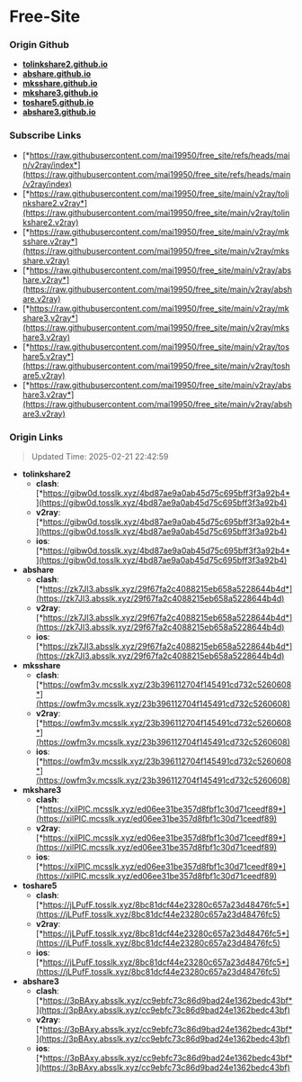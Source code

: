 # Free-Site

### Origin Github

- [**tolinkshare2.github.io**](https://github.com/tolinkshare2/tolinkshare2.github.io)
- [**abshare.github.io**](https://github.com/abshare/abshare.github.io)
- [**mksshare.github.io**](https://github.com/mksshare/mksshare.github.io)
- [**mkshare3.github.io**](https://github.com/mkshare3/mkshare3.github.io)
- [**toshare5.github.io**](https://github.com/toshare5/toshare5.github.io)
- [**abshare3.github.io**](https://github.com/abshare3/abshare3.github.io)

### Subscribe Links

- [*https://raw.githubusercontent.com/mai19950/free_site/refs/heads/main/v2ray/index*](https://raw.githubusercontent.com/mai19950/free_site/refs/heads/main/v2ray/index)
- [*https://raw.githubusercontent.com/mai19950/free_site/main/v2ray/tolinkshare2.v2ray*](https://raw.githubusercontent.com/mai19950/free_site/main/v2ray/tolinkshare2.v2ray)
- [*https://raw.githubusercontent.com/mai19950/free_site/main/v2ray/mksshare.v2ray*](https://raw.githubusercontent.com/mai19950/free_site/main/v2ray/mksshare.v2ray)
- [*https://raw.githubusercontent.com/mai19950/free_site/main/v2ray/abshare.v2ray*](https://raw.githubusercontent.com/mai19950/free_site/main/v2ray/abshare.v2ray)
- [*https://raw.githubusercontent.com/mai19950/free_site/main/v2ray/mkshare3.v2ray*](https://raw.githubusercontent.com/mai19950/free_site/main/v2ray/mkshare3.v2ray)
- [*https://raw.githubusercontent.com/mai19950/free_site/main/v2ray/toshare5.v2ray*](https://raw.githubusercontent.com/mai19950/free_site/main/v2ray/toshare5.v2ray)
- [*https://raw.githubusercontent.com/mai19950/free_site/main/v2ray/abshare3.v2ray*](https://raw.githubusercontent.com/mai19950/free_site/main/v2ray/abshare3.v2ray)

### Origin Links

> Updated Time: 2025-02-21 22:42:59

- **tolinkshare2**
  - **clash**: [*https://gibw0d.tosslk.xyz/4bd87ae9a0ab45d75c695bff3f3a92b4*](https://gibw0d.tosslk.xyz/4bd87ae9a0ab45d75c695bff3f3a92b4)
  - **v2ray**: [*https://gibw0d.tosslk.xyz/4bd87ae9a0ab45d75c695bff3f3a92b4*](https://gibw0d.tosslk.xyz/4bd87ae9a0ab45d75c695bff3f3a92b4)
  - **ios**: [*https://gibw0d.tosslk.xyz/4bd87ae9a0ab45d75c695bff3f3a92b4*](https://gibw0d.tosslk.xyz/4bd87ae9a0ab45d75c695bff3f3a92b4)
- **abshare**
  - **clash**: [*https://zk7JI3.absslk.xyz/29f67fa2c4088215eb658a5228644b4d*](https://zk7JI3.absslk.xyz/29f67fa2c4088215eb658a5228644b4d)
  - **v2ray**: [*https://zk7JI3.absslk.xyz/29f67fa2c4088215eb658a5228644b4d*](https://zk7JI3.absslk.xyz/29f67fa2c4088215eb658a5228644b4d)
  - **ios**: [*https://zk7JI3.absslk.xyz/29f67fa2c4088215eb658a5228644b4d*](https://zk7JI3.absslk.xyz/29f67fa2c4088215eb658a5228644b4d)
- **mksshare**
  - **clash**: [*https://owfm3v.mcsslk.xyz/23b396112704f145491cd732c5260608*](https://owfm3v.mcsslk.xyz/23b396112704f145491cd732c5260608)
  - **v2ray**: [*https://owfm3v.mcsslk.xyz/23b396112704f145491cd732c5260608*](https://owfm3v.mcsslk.xyz/23b396112704f145491cd732c5260608)
  - **ios**: [*https://owfm3v.mcsslk.xyz/23b396112704f145491cd732c5260608*](https://owfm3v.mcsslk.xyz/23b396112704f145491cd732c5260608)
- **mkshare3**
  - **clash**: [*https://xilPIC.mcsslk.xyz/ed06ee31be357d8fbf1c30d71ceedf89*](https://xilPIC.mcsslk.xyz/ed06ee31be357d8fbf1c30d71ceedf89)
  - **v2ray**: [*https://xilPIC.mcsslk.xyz/ed06ee31be357d8fbf1c30d71ceedf89*](https://xilPIC.mcsslk.xyz/ed06ee31be357d8fbf1c30d71ceedf89)
  - **ios**: [*https://xilPIC.mcsslk.xyz/ed06ee31be357d8fbf1c30d71ceedf89*](https://xilPIC.mcsslk.xyz/ed06ee31be357d8fbf1c30d71ceedf89)
- **toshare5**
  - **clash**: [*https://jLPufF.tosslk.xyz/8bc81dcf44e23280c657a23d48476fc5*](https://jLPufF.tosslk.xyz/8bc81dcf44e23280c657a23d48476fc5)
  - **v2ray**: [*https://jLPufF.tosslk.xyz/8bc81dcf44e23280c657a23d48476fc5*](https://jLPufF.tosslk.xyz/8bc81dcf44e23280c657a23d48476fc5)
  - **ios**: [*https://jLPufF.tosslk.xyz/8bc81dcf44e23280c657a23d48476fc5*](https://jLPufF.tosslk.xyz/8bc81dcf44e23280c657a23d48476fc5)
- **abshare3**
  - **clash**: [*https://3pBAxy.absslk.xyz/cc9ebfc73c86d9bad24e1362bedc43bf*](https://3pBAxy.absslk.xyz/cc9ebfc73c86d9bad24e1362bedc43bf)
  - **v2ray**: [*https://3pBAxy.absslk.xyz/cc9ebfc73c86d9bad24e1362bedc43bf*](https://3pBAxy.absslk.xyz/cc9ebfc73c86d9bad24e1362bedc43bf)
  - **ios**: [*https://3pBAxy.absslk.xyz/cc9ebfc73c86d9bad24e1362bedc43bf*](https://3pBAxy.absslk.xyz/cc9ebfc73c86d9bad24e1362bedc43bf)
